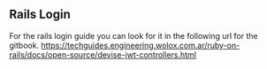 ## Rails Login

For the rails login guide you can look for it in the following url for the gitbook. 
https://techguides.engineering.wolox.com.ar/ruby-on-rails/docs/open-source/devise-jwt-controllers.html